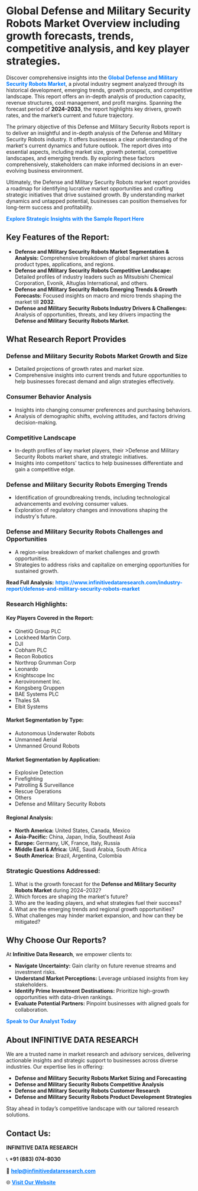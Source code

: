 <h1>Global Defense and Military Security Robots Market Overview including growth forecasts, trends, competitive analysis, and key player strategies.</h1>
<p>
Discover comprehensive insights into the 
<a href="https://www.infinitivedataresearch.com/industry-report/defense-and-military-security-robots-market" rel="dofollow" style="color: #007BFF; text-decoration: none;"><strong>Global Defense and Military Security Robots Market</strong></a>, a pivotal industry segment analyzed through its historical development, emerging trends, growth prospects, and competitive landscape. This report offers an in-depth analysis of production capacity, revenue structures, cost management, and profit margins. Spanning the forecast period of <strong>2024–2033</strong>, the report highlights key drivers, growth rates, and the market’s current and future trajectory.
</p>
<p>
The primary objective of this Defense and Military Security Robots report is to deliver an insightful and in-depth analysis of the Defense and Military Security Robots industry. It offers businesses a clear understanding of the market's current dynamics and future outlook. The report dives into essential aspects, including market size, growth potential, competitive landscapes, and emerging trends. By exploring these factors comprehensively, stakeholders can make informed decisions in an ever-evolving business environment.
</p>
<p>
Ultimately, the Defense and Military Security Robots market report provides a roadmap for identifying lucrative market opportunities and crafting strategic initiatives that drive sustained growth. By understanding market dynamics and untapped potential, businesses can position themselves for long-term success and profitability.
</p>
<p>
<a href="https://www.infinitivedataresearch.com/request-sample/reportId=111261" style="color: #007BFF; text-decoration: none;"><strong>Explore Strategic Insights with the Sample Report Here</strong></a>
</p>

<h2>Key Features of the Report:</h2>
<ul>
<li><strong>Defense and Military Security Robots Market Segmentation & Analysis:</strong> Comprehensive breakdown of global market shares across product types, applications, and regions.</li>
<li><strong>Defense and Military Security Robots Competitive Landscape:</strong> Detailed profiles of industry leaders such as Mitsubishi Chemical Corporation, Evonik, Altuglas International, and others.</li>
<li><strong>Defense and Military Security Robots Emerging Trends & Growth Forecasts:</strong> Focused insights on macro and micro trends shaping the market till <strong>2032</strong>.</li>
<li><strong>Defense and Military Security Robots Industry Drivers & Challenges:</strong> Analysis of opportunities, threats, and key drivers impacting the <strong>Defense and Military Security Robots Market</strong>.</li>
</ul>

<h2>What Research Report Provides</h2>
<h3>Defense and Military Security Robots Market Growth and Size</h3>
<ul>
<li>Detailed projections of growth rates and market size.</li>
<li>Comprehensive insights into current trends and future opportunities to help businesses forecast demand and align strategies effectively.</li>
</ul>

<h3>Consumer Behavior Analysis</h3>
<ul>
<li>Insights into changing consumer preferences and purchasing behaviors.</li>
<li>Analysis of demographic shifts, evolving attitudes, and factors driving decision-making.</li>
</ul>

<h3>Competitive Landscape</h3>
<ul>
<li>In-depth profiles of key market players, their >Defense and Military Security Robots market share, and strategic initiatives.</li>
<li>Insights into competitors' tactics to help businesses differentiate and gain a competitive edge.</li>
</ul>

<h3>Defense and Military Security Robots Emerging Trends</h3>
<ul>
<li>Identification of groundbreaking trends, including technological advancements and evolving consumer values.</li>
<li>Exploration of regulatory changes and innovations shaping the industry's future.</li>
</ul>

<h3>Defense and Military Security Robots Challenges and Opportunities</h3>
<ul>
<li>A region-wise breakdown of market challenges and growth opportunities.</li>
<li>Strategies to address risks and capitalize on emerging opportunities for sustained growth.</li>
</ul>
<p><strong>Read Full Analysis:</strong> <a href="https://www.infinitivedataresearch.com/industry-report/defense-and-military-security-robots-market" rel="dofollow" style="color: #007BFF; text-decoration: none;"><strong>https://www.infinitivedataresearch.com/industry-report/defense-and-military-security-robots-market</strong></a></p>
<h3>Research Highlights:</h3>
<h4>Key Players Covered in the Report:</h4>
<ul><li>QinetiQ Group PLC</li><li>Lockheed Martin Corp.</li><li>DJI</li><li>Cobham PLC</li><li>Recon Robotics</li><li>Northrop Grumman Corp</li><li>Leonardo</li><li>Knightscope Inc</li><li>Aerovironment Inc.</li><li>Kongsberg Gruppen</li><li>BAE Systems PLC</li><li>Thales SA</li><li>Elbit Systems</li></ul>
<h4>Market Segmentation by Type:</h4>
<ul><li>Autonomous Underwater Robots</li><li>Unmanned Aerial</li><li>Unmanned Ground Robots</li></ul>
<h4>Market Segmentation by Application:</h4>
<ul><li>Explosive Detection</li><li>Firefighting</li><li>Patrolling &amp; Surveillance</li><li>Rescue Operations</li><li>Others</li><li>Defense and Military Security Robots</li></ul>

<h4>Regional Analysis:</h4>
<ul>
<li><strong>North America:</strong> United States, Canada, Mexico</li>
<li><strong>Asia-Pacific:</strong> China, Japan, India, Southeast Asia</li>
<li><strong>Europe:</strong> Germany, UK, France, Italy, Russia</li>
<li><strong>Middle East & Africa:</strong> UAE, Saudi Arabia, South Africa</li>
<li><strong>South America:</strong> Brazil, Argentina, Colombia</li>
</ul>

<h3>Strategic Questions Addressed:</h3>
<ol>
<li>What is the growth forecast for the <strong>Defense and Military Security Robots Market</strong> during 2024–2032?</li>
<li>Which forces are shaping the market's future?</li>
<li>Who are the leading players, and what strategies fuel their success?</li>
<li>What are the emerging trends and regional growth opportunities?</li>
<li>What challenges may hinder market expansion, and how can they be mitigated?</li>
</ol>

<h2>Why Choose Our Reports?</h2>
<p>At <strong>Infinitive Data Research</strong>, we empower clients to:</p>
<ul>
<li><strong>Navigate Uncertainty:</strong> Gain clarity on future revenue streams and investment risks.</li>
<li><strong>Understand Market Perceptions:</strong> Leverage unbiased insights from key stakeholders.</li>
<li><strong>Identify Prime Investment Destinations:</strong> Prioritize high-growth opportunities with data-driven rankings.</li>
<li><strong>Evaluate Potential Partners:</strong> Pinpoint businesses with aligned goals for collaboration.</li>
</ul>
<p><a href="https://www.infinitivedataresearch.com/industry-report/defense-and-military-security-robots-market" rel="dofollow" style="color: #007BFF; text-decoration: none;"><strong>Speak to Our Analyst Today</strong></a></p>

<h2>About INFINITIVE DATA RESEARCH</h2>
<p>We are a trusted name in market research and advisory services, delivering actionable insights and strategic support to businesses across diverse industries. Our expertise lies in offering:</p>
<ul>
<li><strong>Defense and Military Security Robots Market Sizing and Forecasting</strong></li>
<li><strong>Defense and Military Security Robots Competitive Analysis</strong></li>
<li><strong>Defense and Military Security Robots Customer Research</strong></li>
<li><strong>Defense and Military Security Robots Product Development Strategies</strong></li>
</ul>
<p>Stay ahead in today’s competitive landscape with our tailored research solutions.</p>

<h2>Contact Us:</h2>
<p><strong>INFINITIVE DATA RESEARCH</strong></p>
<p>📞 <strong>+91 (883) 074-8030</strong></p>
<p>📧 <strong><a href="mailto:help@infinitivedataresearch.com" style="color: #007BFF;">help@infinitivedataresearch.com</a></strong></p>
<p>🌐 <strong><a href="https://www.infinitivedataresearch.com" rel="dofollow" style="color: #007BFF;">Visit Our Website</a></strong></p>
